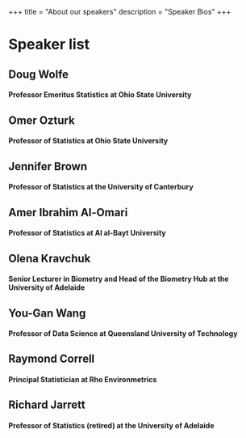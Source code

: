 +++
title = "About our speakers"
description = "Speaker Bios"
+++

# Speaker list

## Doug Wolfe
#### Professor Emeritus Statistics at Ohio State University

## Omer Ozturk
#### Professor of Statistics at Ohio State University
 
## Jennifer Brown
#### Professor of Statistics at the University of Canterbury
 
## Amer Ibrahim Al-Omari
#### Professor of Statistics at Al al-Bayt University

## Olena Kravchuk
#### Senior Lecturer in Biometry and Head of the Biometry Hub at the University of Adelaide
 
## You-Gan Wang
#### Professor of Data Science at Queensland University of Technology
 
## Raymond Correll
#### Principal Statistician at Rho Environmetrics
 
## Richard Jarrett
#### Professor of Statistics (retired) at the University of Adelaide
 
